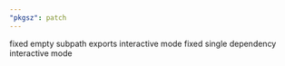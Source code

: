 ```yaml
---
"pkgsz": patch
---
```


fixed empty subpath exports interactive mode
fixed single dependency interactive mode